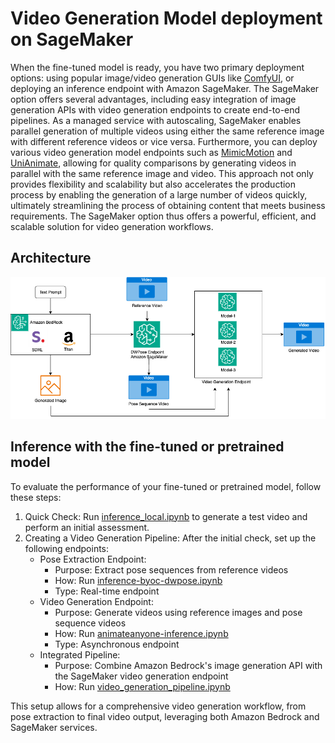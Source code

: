 # Video Generation Model deployment on SageMaker
When the fine-tuned model is ready, you have two primary deployment options: using popular image/video generation GUIs like [ComfyUI](https://github.com/comfyanonymous/ComfyUI), or deploying an inference endpoint with Amazon SageMaker. The SageMaker option offers several advantages, including easy integration of image generation APIs with video generation endpoints to create end-to-end pipelines. As a managed service with autoscaling, SageMaker enables parallel generation of multiple videos using either the same reference image with different reference videos or vice versa. Furthermore, you can deploy various video generation model endpoints such as [MimicMotion](https://github.com/Tencent/MimicMotion) and [UniAnimate](https://github.com/ali-vilab/UniAnimate), allowing for quality comparisons by generating videos in parallel with the same reference image and video. This approach not only provides flexibility and scalability but also accelerates the production process by enabling the generation of a large number of videos quickly, ultimately streamlining the process of obtaining content that meets business requirements. The SageMaker option thus offers a powerful, efficient, and scalable solution for video generation workflows.

## Architecture
<div style="text-align:center;">
<img src="./images/inference_architecture.png" width="800">
</div>


## Inference with the fine-tuned or pretrained model
To evaluate the performance of your fine-tuned or pretrained model, follow these steps:

1. Quick Check:
   Run [inference_local.ipynb](./inference_local.ipynb) to generate a test video and perform an initial assessment.
2. Creating a Video Generation Pipeline:
   After the initial check, set up the following endpoints:
   - Pose Extraction Endpoint:
      - Purpose: Extract pose sequences from reference videos
      - How: Run [inference-byoc-dwpose.ipynb](./inference-byoc-dwpose.ipynb)
      - Type: Real-time endpoint
   - Video Generation Endpoint:
      - Purpose: Generate videos using reference images and pose sequence videos
      - How: Run [animateanyone-inference.ipynb](./animateanyone-inference.ipynb)
      - Type: Asynchronous endpoint
   - Integrated Pipeline:
      - Purpose: Combine Amazon Bedrock's image generation API with the SageMaker video generation endpoint
      - How: Run [video_generation_pipeline.ipynb](./video_generation_pipeline.ipynb)

This setup allows for a comprehensive video generation workflow, from pose extraction to final video output, leveraging both Amazon Bedrock and SageMaker services.